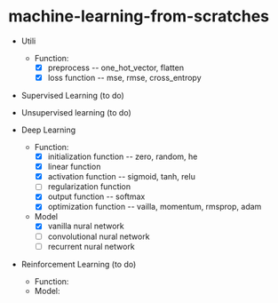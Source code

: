 # machine-learning-from-scratches

* Utili
  * Function:
    * [x] preprocess -- one_hot_vector, flatten
    * [x] loss function -- mse, rmse, cross_entropy

* Supervised Learning (to do)

* Unsupervised learning (to do)

* Deep Learning
  * Function:
    * [x] initialization function -- zero, random, he
    * [x] linear function
    * [x] activation function -- sigmoid, tanh, relu
    * [ ] regularization function
    * [x] output function -- softmax
    * [x] optimization function -- vailla, momentum, rmsprop, adam
  * Model
    * [x] vanilla nural network
    * [ ] convolutional nural network
    * [ ] recurrent nural network
    
* Reinforcement Learning (to do)
  * Function:
  * Model:
